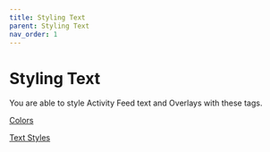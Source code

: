 ```yaml
---
title: Styling Text
parent: Styling Text
nav_order: 1
---
```


# Styling Text

You are able to style Activity Feed text and Overlays with these tags.

[Colors](colors.md)

[Text Styles](text-styles.md)
